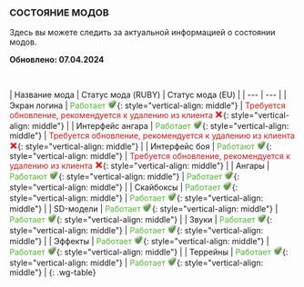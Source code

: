 ### СОСТОЯНИЕ МОДОВ

Здесь вы можете следить за актуальной информацией о состоянии модов.

**Обновлено: 07.04.2024**

<br>

| Название мода | Статус мода (RUBY) | Статус мода (EU) |
| --- | --- |
| Экран логина | <span style="color: #50b531">Работает</span> ![](/assets/img/table/check_green.png){: style="vertical-align: middle"} | <span style="color: #c71d1d">Требуется обновление, рекомендуется к удалению из клиента</span> ![](/assets/img/table/icon_cross.png){: style="vertical-align: middle"}  |
| Интерфейс ангара | <span style="color: #50b531">Работает</span> ![](/assets/img/table/check_green.png){: style="vertical-align: middle"}  | <span style="color: #c71d1d">Требуется обновление, рекомендуется к удалению из клиента</span> ![](/assets/img/table/icon_cross.png){: style="vertical-align: middle"}  |
| Интерфейс боя | <span style="color: #50b531">Работают</span> ![](/assets/img/table/check_green.png){: style="vertical-align: middle"}  | <span style="color: #c71d1d">Требуется обновление, рекомендуется к удалению из клиента</span> ![](/assets/img/table/icon_cross.png){: style="vertical-align: middle"}  |
| Ангары | <span style="color: #50b531">Работают</span> ![](/assets/img/table/check_green.png){: style="vertical-align: middle"} | <span style="color: #50b531">Работает</span> ![](/assets/img/table/check_green.png){: style="vertical-align: middle"} |
| Скайбоксы | <span style="color: #50b531">Работает</span> ![](/assets/img/table/check_green.png){: style="vertical-align: middle"} | <span style="color: #50b531">Работает</span> ![](/assets/img/table/check_green.png){: style="vertical-align: middle"} |
| SD-модели | <span style="color: #50b531">Работает</span> ![](/assets/img/table/check_green.png){: style="vertical-align: middle"} | <span style="color: #50b531">Работает</span> ![](/assets/img/table/check_green.png){: style="vertical-align: middle"} |
| Звуки | <span style="color: #50b531">Работает</span> ![](/assets/img/table/check_green.png){: style="vertical-align: middle"} | <span style="color: #50b531">Работает</span> ![](/assets/img/table/check_green.png){: style="vertical-align: middle"} |
| Эффекты | <span style="color: #50b531">Работает</span> ![](/assets/img/table/check_green.png){: style="vertical-align: middle"} | <span style="color: #50b531">Работает</span> ![](/assets/img/table/check_green.png){: style="vertical-align: middle"} |
| Террейны | <span style="color: #50b531">Работает</span> ![](/assets/img/table/check_green.png){: style="vertical-align: middle"} | <span style="color: #50b531">Работает</span> ![](/assets/img/table/check_green.png){: style="vertical-align: middle"} |
{: .wg-table}